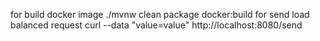 for build docker image
./mvnw clean package docker:build
for send load balanced request
curl --data "value=value" http://localhost:8080/send